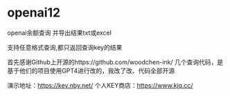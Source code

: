 # openai12
openai余额查询 并导出结果txt或excel

支持任意格式查询,都只返回查询key的结果




首先感谢Github上开源的https://github.com/woodchen-ink/   几个查询代码，是基于他们的项目使用GPT4进行改的，我改了改、代码全部开源

演示地址：https://key.nby.net/
个人KEY商店：https://www.kjq.cc/


